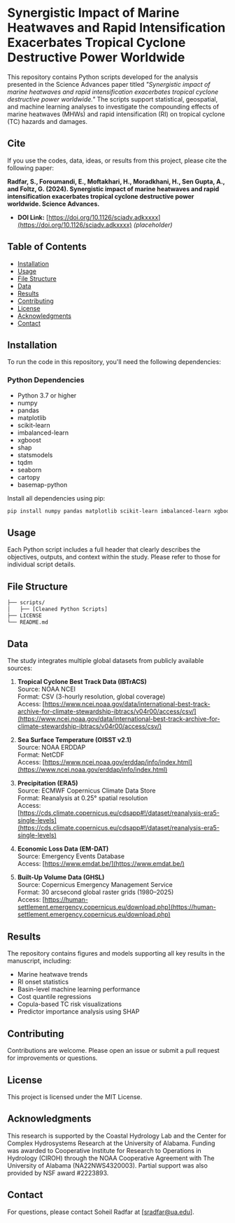 # Synergistic Impact of Marine Heatwaves and Rapid Intensification Exacerbates Tropical Cyclone Destructive Power Worldwide

This repository contains Python scripts developed for the analysis presented in the Science Advances paper titled *"Synergistic impact of marine heatwaves and rapid intensification exacerbates tropical cyclone destructive power worldwide."* The scripts support statistical, geospatial, and machine learning analyses to investigate the compounding effects of marine heatwaves (MHWs) and rapid intensification (RI) on tropical cyclone (TC) hazards and damages.

## Cite

If you use the codes, data, ideas, or results from this project, please cite the following paper:

**Radfar, S., Foroumandi, E., Moftakhari, H., Moradkhani, H., Sen Gupta, A., and Foltz, G. (2024). Synergistic impact of marine heatwaves and rapid intensification exacerbates tropical cyclone destructive power worldwide. Science Advances.**

- **DOI Link:** [https://doi.org/10.1126/sciadv.adkxxxx](https://doi.org/10.1126/sciadv.adkxxxx) *(placeholder)*

## Table of Contents

- [Installation](#installation)
- [Usage](#usage)
- [File Structure](#file-structure)
- [Data](#data)
- [Results](#results)
- [Contributing](#contributing)
- [License](#license)
- [Acknowledgments](#acknowledgments)
- [Contact](#contact)

## Installation

To run the code in this repository, you'll need the following dependencies:

### Python Dependencies
- Python 3.7 or higher
- numpy
- pandas
- matplotlib
- scikit-learn
- imbalanced-learn
- xgboost
- shap
- statsmodels
- tqdm
- seaborn
- cartopy
- basemap-python

Install all dependencies using pip:
```bash
pip install numpy pandas matplotlib scikit-learn imbalanced-learn xgboost lightgbm shap statsmodels tqdm seaborn cartopy basemap-python
```

## Usage

Each Python script includes a full header that clearly describes the objectives, outputs, and context within the study. Please refer to those for individual script details.

## File Structure
```bash
├── scripts/
│   ├── [Cleaned Python Scripts]
├── LICENSE
└── README.md
```

## Data

The study integrates multiple global datasets from publicly available sources:

1. **Tropical Cyclone Best Track Data (IBTrACS)**  
   Source: NOAA NCEI  
   Format: CSV (3-hourly resolution, global coverage)  
   Access: [https://www.ncei.noaa.gov/data/international-best-track-archive-for-climate-stewardship-ibtracs/v04r00/access/csv/](https://www.ncei.noaa.gov/data/international-best-track-archive-for-climate-stewardship-ibtracs/v04r00/access/csv/)

2. **Sea Surface Temperature (OISST v2.1)**  
   Source: NOAA ERDDAP  
   Format: NetCDF  
   Access: [https://www.ncei.noaa.gov/erddap/info/index.html](https://www.ncei.noaa.gov/erddap/info/index.html)

3. **Precipitation (ERA5)**  
   Source: ECMWF Copernicus Climate Data Store  
   Format: Reanalysis at 0.25° spatial resolution  
   Access: [https://cds.climate.copernicus.eu/cdsapp#!/dataset/reanalysis-era5-single-levels](https://cds.climate.copernicus.eu/cdsapp#!/dataset/reanalysis-era5-single-levels)

4. **Economic Loss Data (EM-DAT)**  
   Source: Emergency Events Database  
   Access: [https://www.emdat.be/](https://www.emdat.be/)

5. **Built-Up Volume Data (GHSL)**  
   Source: Copernicus Emergency Management Service  
   Format: 30 arcsecond global raster grids (1980–2025)  
   Access: [https://human-settlement.emergency.copernicus.eu/download.php](https://human-settlement.emergency.copernicus.eu/download.php)

## Results

The repository contains figures and models supporting all key results in the manuscript, including:

- Marine heatwave trends  
- RI onset statistics  
- Basin-level machine learning performance  
- Cost quantile regressions  
- Copula-based TC risk visualizations  
- Predictor importance analysis using SHAP  

## Contributing

Contributions are welcome. Please open an issue or submit a pull request for improvements or questions.

## License

This project is licensed under the MIT License.

## Acknowledgments

This research is supported by the Coastal Hydrology Lab and the Center for Complex Hydrosystems Research at the University of Alabama. Funding was awarded to Cooperative Institute for Research to Operations in Hydrology (CIROH) through the NOAA Cooperative Agreement with The University of Alabama (NA22NWS4320003). Partial support was also provided by NSF award #2223893.

## Contact

For questions, please contact Soheil Radfar at [sradfar@ua.edu].
